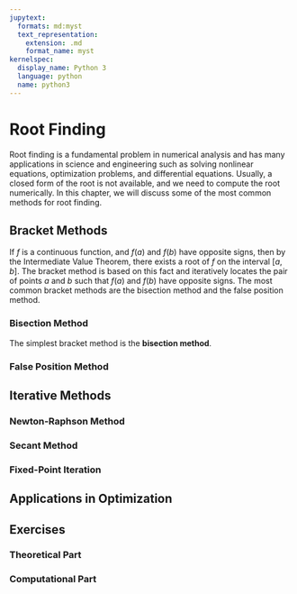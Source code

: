 ```yaml
---
jupytext:
  formats: md:myst
  text_representation:
    extension: .md
    format_name: myst
kernelspec:
  display_name: Python 3
  language: python
  name: python3
---
```


# Root Finding

Root finding is a fundamental problem in numerical analysis and has many applications in science and engineering such as solving nonlinear equations, optimization problems, and differential equations. Usually, a closed form of the root is not available, and we need to compute the root numerically. In this chapter, we will discuss some of the most common methods for root finding.

## Bracket Methods

If $f$ is a continuous function, and $f(a)$ and $f(b)$ have opposite signs, then by the Intermediate Value Theorem, there exists a root of $f$ on the interval $[a, b]$. The bracket method is based on this fact and iteratively locates the pair of points $a$ and $b$ such that $f(a)$ and $f(b)$ have opposite signs. The most common bracket methods are the bisection method and the false position method.

### Bisection Method

The simplest bracket method is the **bisection method**.

### False Position Method

## Iterative Methods

### Newton-Raphson Method

### Secant Method

### Fixed-Point Iteration

## Applications in Optimization

## Exercises

### Theoretical Part

### Computational Part
